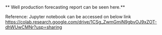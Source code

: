 ** Well production forecasting report can be seen here.**

Reference: Jupyter notebook can be accessed on below link
https://colab.research.google.com/drive/1CSg_ZwmGmiN9gbvOJ9xZOT-dhWUwCMNr?usp=sharing 
